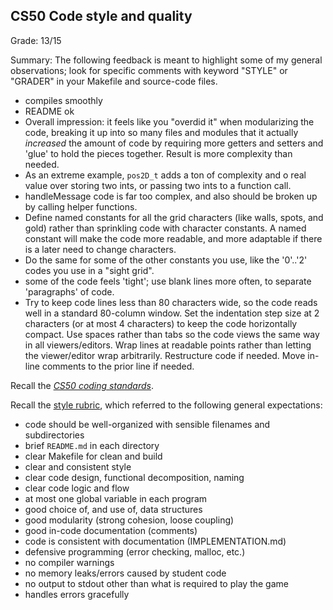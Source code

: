 ## CS50 Code style and quality

Grade: 13/15

Summary:  The following feedback is meant to highlight some of my general observations; look for specific comments with keyword "STYLE" or "GRADER" in your Makefile and source-code files.

* compiles smoothly
* README ok
* Overall impression: it feels like you "overdid it" when modularizing the code, breaking it up into so many files and modules that it actually *increased* the amount of code by requiring more getters and setters and 'glue' to hold the pieces together. Result is more complexity than needed.
* As an extreme example, `pos2D_t` adds a ton of complexity and o real value over storing two ints, or passing two ints to a function call.
* handleMessage code is far too complex, and also should be broken up by calling helper functions.
* Define named constants for all the grid characters (like walls, spots, and gold) rather than sprinkling code with character constants.  A named constant will make the code more readable, and more adaptable if there is a later need to change characters.
* Do the same for some of the other constants you use, like the '0'..'2' codes you use in a "sight grid".
* some of the code feels 'tight'; use blank lines more often, to separate 'paragraphs' of code.
*   Try to keep code lines less than 80 characters wide, so the code reads well in a standard 80-column window.  Set the indentation step size at 2 characters (or at most 4 characters) to keep the code horizontally compact.  Use spaces rather than tabs so the code views the same way in all viewers/editors.  Wrap lines at readable points rather than letting the viewer/editor wrap arbitrarily. Restructure code if needed.  Move in-line comments to the prior line if needed.


Recall the *[CS50 coding standards](https://www.cs.dartmouth.edu/~cs50/Labs/CodingStyle.html)*.

Recall the [style rubric](https://github.com/cs50spring2021/nuggets-info/blob/main/rubric.md#code-style-and-quality-15), which referred to the following general expectations:

* code should be well-organized with sensible filenames and subdirectories
* brief `README.md` in each directory
* clear Makefile for clean and build
* clear and consistent style
* clear code design, functional decomposition, naming
* clear code logic and flow
* at most one global variable in each program
* good choice of, and use of, data structures
* good modularity (strong cohesion, loose coupling)
* good in-code documentation (comments)
* code is consistent with documentation (IMPLEMENTATION.md)
* defensive programming (error checking, malloc, etc.)
* no compiler warnings
* no memory leaks/errors caused by student code
* no output to stdout other than what is required to play the game
* handles errors gracefully
